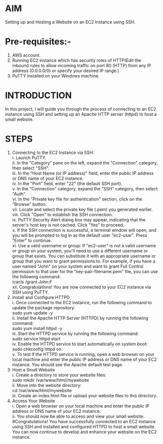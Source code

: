 # AIM 
Setting up and Hosting a Website on an EC2 Instance using SSH.
# Pre-requisites:-
1.	AWS account.
2.	Running EC2 instance which has security roles of HTTP(Edit the inbound rules to allow incoming traffic on port 80 (HTTP) from any IP address (0.0.0.0/0) or specify your desired IP range.)
3.	PuTTY installed on your Windows machine.
# INTRODUCTION 
In this project, I will guide you through the process of connecting to an EC2 instance using SSH and setting up an Apache HTTP server (httpd) to host a small website. 
# STEPS
1. Connecting to the EC2 Instance via SSH:  
i.	Launch PuTTY.  
ii.	In the "Category" pane on the left, expand the "Connection" category, then select "SSH".  
iii.	In the "Host Name (or IP address)" field, enter the public IP address or DNS name of your EC2 instance.  
iv.	In the "Port" field, enter "22" (the default SSH port).  
v.	In the "Connection" category, expand the "SSH" category, then select "Auth".  
vi.	In the "Private key file for authentication" section, click on the "Browse" button.  
vii.	Locate and select the private key file (.pem) you generated earlier.  
viii.	Click "Open" to establish the SSH connection.  
ix.	PuTTY Security Alert dialog box may appear, indicating that the server's host key is not cached. Click "Yes" to proceed.  
x.	If the SSH connection is successful, a terminal window will open, and you will be prompted to log in as the default user "ec2-user". Press "Enter" to continue.  
xi.	Use a valid username or group: If "ec2-user" is not a valid username or group on your system, you'll need to use a different username or group that exists. You can substitute it with an appropriate username or group that you want to grant permissions to. For example, if you have a user named "John" on your system and want to grant Full Control permission to that user for the "key-pair-filename.pem" file, you can use the following command:  
icacls <file> /grant John:F  
xii.	Congratulations! You are now connected to your EC2 instance via SSH using PuTTY.  
2.	Install and Configure HTTPD  
i.	Once connected to the EC2 instance, run the following command to update the package repository:  
sudo yum update -y  
ii.	Install the Apache HTTP Server (HTTPD) by running the following command:  
sudo yum install httpd -y  
iii.	Start the HTTPD service by running the following command:  
sudo service httpd start  
iv.	Enable the HTTPD service to start automatically on system boot:  
sudo chkconfig httpd on  
v.	To test if the HTTPD service is running, open a web browser on your local machine and enter the public IP address or DNS name of your EC2 instance. You should see the Apache default test page.   
3.	Host a Small Website  
i.	Create a directory to store your website files:  
sudo mkdir /var/www/html/mywebsite  
ii.	Move into the website directory:  
cd /var/www/html/mywebsite  
iii.	Create an index.html file or upload your website files to this directory.  
4.	Access Your Website   
i.	Open a web browser on your local machine and enter the public IP address or DNS name of your EC2 instance.  
ii.	You should now be able to access and view your small website.  
#Congratulations! You have successfully connected to an EC2 instance using SSH and installed and configured HTTPD to host a small website. You can now continue to develop and enhance your website on the EC2 instance.  




